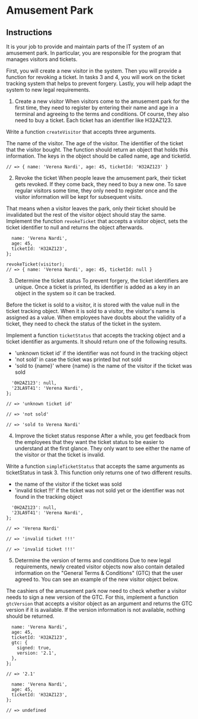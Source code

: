 # Amusement Park

## Instructions
It is your job to provide and maintain parts of the IT system of an amusement park. In particular, you are responsible for the program that manages visitors and tickets.

First, you will create a new visitor in the system. Then you will provide a function for revoking a ticket. In tasks 3 and 4, you will work on the ticket tracking system that helps to prevent forgery. Lastly, you will help adapt the system to new legal requirements.

1. Create a new visitor
When visitors come to the amusement park for the first time, they need to register by entering their name and age in a terminal and agreeing to the terms and conditions. Of course, they also need to buy a ticket. Each ticket has an identifier like H32AZ123.

Write a function ``createVisitor`` that accepts three arguments.

The name of the visitor.
The age of the visitor.
The identifier of the ticket that the visitor bought.
The function should return an object that holds this information. The keys in the object should be called name, age and ticketId.

```createVisitor('Verena Nardi', 45, 'H32AZ123');
// => { name: 'Verena Nardi', age: 45, ticketId: 'H32AZ123' }
```

2. Revoke the ticket
When people leave the amusement park, their ticket gets revoked. If they come back, they need to buy a new one. To save regular visitors some time, they only need to register once and the visitor information will be kept for subsequent visits.

That means when a visitor leaves the park, only their ticket should be invalidated but the rest of the visitor object should stay the same. Implement the function ``revokeTicket`` that accepts a visitor object, sets the ticket identifier to null and returns the object afterwards.

```const visitor = {
  name: 'Verena Nardi',
  age: 45,
  ticketId: 'H32AZ123',
};

revokeTicket(visitor);
// => { name: 'Verena Nardi', age: 45, ticketId: null }
```

3. Determine the ticket status
To prevent forgery, the ticket identifiers are unique. Once a ticket is printed, its identifier is added as a key in an object in the system so it can be tracked.

Before the ticket is sold to a visitor, it is stored with the value null in the ticket tracking object. When it is sold to a visitor, the visitor's name is assigned as a value. When employees have doubts about the validity of a ticket, they need to check the status of the ticket in the system.

Implement a function ``ticketStatus`` that accepts the tracking object and a ticket identifier as arguments. It should return one of the following results.

- 'unknown ticket id' if the identifier was not found in the tracking object
- 'not sold' in case the ticket was printed but not sold
- 'sold to {name}' where {name} is the name of the visitor if the ticket was sold
```const tickets = {
  '0H2AZ123': null,
  '23LA9T41': 'Verena Nardi',
};
```

```ticketStatus(tickets, 'RE90VAW7');
// => 'unknown ticket id'
```

```ticketStatus(tickets, '0H2AZ123');
// => 'not sold'
```

```ticketStatus(tickets, '23LA9T41');
// => 'sold to Verena Nardi'
```

4. Improve the ticket status response
After a while, you get feedback from the employees that they want the ticket status to be easier to understand at the first glance. They only want to see either the name of the visitor or that the ticket is invalid.

Write a function ``simpleTicketStatus`` that accepts the same arguments as ticketStatus in task 3. This function only returns one of two different results.

- the name of the visitor if the ticket was sold
- 'invalid ticket !!!' if the ticket was not sold yet or the identifier was not found in the tracking object
```const tickets = {
  '0H2AZ123': null,
  '23LA9T41': 'Verena Nardi',
};
```

```simpleTicketStatus(tickets, '23LA9T41');
// => 'Verena Nardi'
```

```simpleTicketStatus(tickets, '0H2AZ123');
// => 'invalid ticket !!!'
```

```simpleTicketStatus(tickets, 'RE90VAW7');
// => 'invalid ticket !!!'
```

5. Determine the version of terms and conditions
Due to new legal requirements, newly created visitor objects now also contain detailed information on the "General Terms & Conditions" (GTC) that the user agreed to. You can see an example of the new visitor object below.

The cashiers of the amusement park now need to check whether a visitor needs to sign a new version of the GTC. For this, implement a function ``gtcVersion`` that accepts a visitor object as an argument and returns the GTC version if it is available. If the version information is not available, nothing should be returned.

```const visitorNew = {
  name: 'Verena Nardi',
  age: 45,
  ticketId: 'H32AZ123',
  gtc: {
    signed: true,
    version: '2.1',
  },
};
```

```gtcVersion(visitorNew);
// => '2.1'
```

```const visitorOld = {
  name: 'Verena Nardi',
  age: 45,
  ticketId: 'H32AZ123',
};
```

```gtcVersion(visitorOld);
// => undefined
```